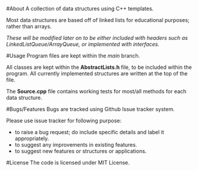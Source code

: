 #About
A collection of data structures using C++ templates.

Most data structures are based off of linked lists for educational purposes; rather than arrays. 

_These will be modified later on to be either included with headers such as LinkedListQueue/ArrayQueue, or implemented with interfaces._

#Usage
Program files are kept within the _main_ branch.

All classes are kept within the __AbstractLists.h__ file, to be included within the program. All currently implemented structures are written at the top of the file.

The __Source.cpp__ file contains working tests for most/all methods for each data structure.

#Bugs/Features
Bugs are tracked using Github Issue tracker system.

Please use issue tracker for following purpose:
  * to raise a bug request; do include specific details and label it appropriately.
  * to suggest any improvements in existing features.
  * to suggest new features or structures or applications.

#License
The code is licensed under MIT License.
